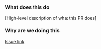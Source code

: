 ### What does this do

[High-level description of what this PR does]

### Why are we doing this

[Issue link](https://github.com/leonardo-marinho/tarmac-ssh/issues/<issue-id>)
